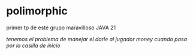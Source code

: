 # polimorphic
primer tp de este grupo maravilloso
JAVA 21

*tenemos el problema de manejar el darle al jugador money cuando pasa por la casilla de inicio*
